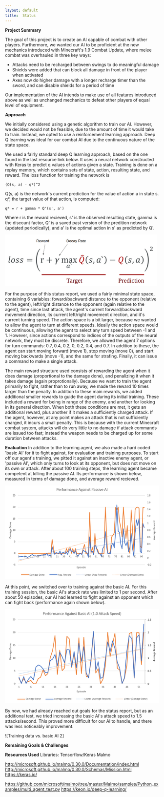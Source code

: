 ```yaml
---
layout:	default
title:	Status
---
```


**Project Summary**

The goal of this project is to create an AI capable of combat with other players. 
Furthermore, we wanted our AI to be proficient at the new mechanics introduced with
Minecraft's 1.9 Combat Update, where melee combat was overhauled in three key ways:

- Attacks need to be recharged between swings to do meaningful damage
- Shields were added that can block all damage in front of the player when activated
- Axes now do higher damage with a longer recharge timer than the sword,
and can disable shields for a period of time

Our implementation of the AI intends to make use of all features introduced above as well
as unchanged mechanics to defeat other players of equal level of equipment.


**Approach**

We initially considered using a genetic algorithm to train our AI. However, we decided
would not be feasible, due to the amount of time it would take to train. Instead, we opted
to use a reinforcement learning approach. Deep Q learning was ideal for our combat AI
due to the continuous nature of the state space.

We used a fairly standard deep Q learning approach, based on the one found in the last resource link below. It uses a neural network constructed with Keras to predict q values of actions given a state. Training is done on a replay memory, which contains sets of state, action, resulting state, and reward. The loss function for training the network is 

    (Q(s, a) - q*)^2

Q(s, a) is the network's current prediction for the value of action a in state s. q*, the target value of that action, is computed: 

    q* = r + gamma * Q'(s', a')

Where r is the reward recieved, s' is the observed resulting state, gamma is the discount factor, Q' is a saved past version of the predition network (updated periodically), and a' is the optimal action in s' as predicted by Q'.

![alt text](https://raw.githubusercontent.com/kavane12/Overworlders/master/docs/pics/deep-q-learning.png)

For the purpose of this status report, we used a fairly minimal state space, containing 6 variables: foward/backward distance to the opponent (relative to the agent), left/right distance to the opponent (again relative to the agent), time since last attack,
the agent's current forward/backward movement direction, its current left/right movement direction, and it's current turning speed. The action space is a bit larger, because we wanted to allow the agent to turn at different speeds. Ideally the action space would be continuous, allowing the agent to select any turn speed between -1 and 1. However, since actions correspond to indices of the outputs of the neural network, they must be discrete. Therefore, we allowed the agent 7 options for turn commands: 0.7, 0.4, 0.2, 0, 0.2, 0.4, and 0.7. In addition to these, the agent can start moving forward (move 1), stop moving (move 0), and start moving backwards (move -1), and the same for strafing. Finally, it can issue a command to make a single attack.

The main reward structure used consists of rewarding the agent when it does damage (proportional to the damage done), and penalizing it when it takes damage (again proprotionally). Because we want to train the agent primarily to fight, rather than to run away, we made the reward 10 times larger than the penalty. In addition to these main rewards, we added additional smaller rewards to guide the agent during its initial training. These included a reward for being in range of the enemy, and another for looking in its general direction. When both these conditions are met, it gets an additional reward, plus another if it makes a sufficiently charged attack. If the agent, however, at any point makes an attack that is not sufficiently charged, it incurs a small penalty. This is because with the current Minecraft combat system, attacks will do very little to no damage if attack commands are issued too fast; instead the weapon needs to be charged up for some duration between attacks.

**Evaluation**
In addition to the learning agent, we also made a hard coded 'basic AI' for it to fight against, for evaluation and training purposes. To start off our agent's training, we pitted it against an inactive enemy agent, or 'passive AI', which only turns to look at its opponent, but does not move on its own or attack. After about 100 training steps, the learning agent became competent at killing the passive AI. Its performance is shown below, measured in terms of damage done, and average reward recieved. 

![Training data vs. passive AI](https://raw.githubusercontent.com/kavane12/Overworlders/master/docs/pics/passiveTraining.png)

At this point, we switched over to training against the basic AI. For this training session, the basic AI's attack rate was limited to 1 per second. After about 50 episodes, our AI had learned to fight against an opponent which can fight back (performance again shown below).

![Training data vs. basic AI 1](https://raw.githubusercontent.com/kavane12/Overworlders/master/docs/pics/basicTraining1.png)

By now, we had already reached out goals for the status report, but as an additional test, we tried increasing the basic AI's attack speed to 1.5 attacks/second. This proved more difficult for our AI to handle, and there was less noticeably improvement.

![Training data vs. basic AI 2]

**Remaining Goals & Challenges**


**Resources Used**
Libraries:
Tensorflow/Keras
Malmo

http://microsoft.github.io/malmo/0.30.0/Documentation/index.html
http://microsoft.github.io/malmo/0.30.0/Schemas/Mission.html
https://keras.io/

https://github.com/microsoft/malmo/tree/master/Malmo/samples/Python_examples/multi_agent_test.py
https://keon.io/deep-q-learning/
